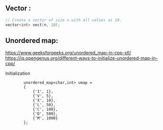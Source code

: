 ## Vector : 
 ``` c++
 // Create a vector of size n with all values as 10.
 vector<int> vect(n, 10);
```


## Unordered map:
https://www.geeksforgeeks.org/unordered_map-in-cpp-stl/
https://iq.opengenus.org/different-ways-to-initialize-unordered-map-in-cpp/

Initialization
```
        unordered_map<char,int> umap = 
        {
            {'I', 1},
            {'V', 5},
            {'X', 10},
            {'L', 50},
            {'C', 100},
            {'D', 500},
            {'M', 1000}
        };
```
